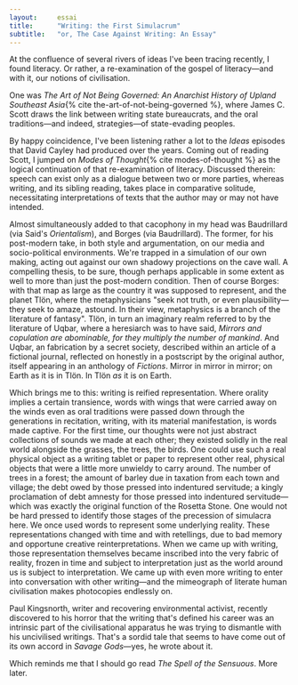 ```yaml
---
layout:     essai
title:      "Writing: the First Simulacrum"
subtitle:   "or, The Case Against Writing: An Essay"
---
```


At the confluence of several rivers of ideas I've been tracing recently, I
found literacy. Or rather, a re-examination of the gospel of literacy—and with
it, our notions of civilisation.

One was _The Art of Not Being Governed: An Anarchist History of Upland
Southeast Asia_{% cite the-art-of-not-being-governed %}, where James C. Scott
draws the link between writing state bureaucrats, and the oral traditions—and
indeed, strategies—of state-evading peoples.

By happy coincidence, I've been listening rather a lot to the *Ideas* episodes
that David Cayley had produced over the years. Coming out of reading Scott, I
jumped on _Modes of Thought_{% cite modes-of-thought %} as the logical
continuation of that re-examination of literacy. Discussed therein: speech can
exist only as a dialogue between two or more parties, whereas writing, and its
sibling reading, takes place in comparative solitude, necessitating
interpretations of texts that the author may or may not have intended.

Almost simultaneously added to that cacophony in my head was Baudrillard (via
Said's _Orientalism_), and Borges (via Baudrillard). The former, for his
post-modern take, in both style and argumentation, on our media and
socio-political environments. We're trapped in a simulation of our own making,
acting out against our own shadowy projections on the cave wall. A compelling
thesis, to be sure, though perhaps applicable in some extent as well to more
than just the post-modern condition. Then of course Borges: with that map as
large as the country it was supposed to represent, and the planet Tlön, where
the metaphysicians "seek not truth, or even plausibility—they seek to amaze,
astound. In their view, metaphysics is a branch of the literature of fantasy".
Tlön, in turn an imaginary realm referred to by the literature of Uqbar, where
a heresiarch was to have said, _Mirrors and copulation are abominable, for
they multiply the number of mankind_. And Uqbar, an fabrication by a secret
society, described within an article of a fictional journal, reflected on
honestly in a postscript by the original author, itself appearing in an
anthology of _Fictions_. Mirror in mirror in mirror; on Earth as it is in
Tlön. In Tlön _as_ it is on Earth.

Which brings me to this: writing is reified representation. Where orality
implies a certain transience, words with wings that were carried away on the
winds even as oral traditions were passed down through the generations in
recitation, writing, with its material manifestation, is words made captive.
For the first time, our thoughts were not just abstract collections of sounds
we made at each other; they existed solidly in the real world alongside the
grasses, the trees, the birds. One could use such a real physical object as a
writing tablet or paper to represent other real, physical objects that were a
little more unwieldy to carry around. The number of trees in a forest; the
amount of barley due in taxation from each town and village; the debt owed by
those pressed into indentured servitude; a kingly proclamation of debt amnesty
for those pressed into indentured servitude—which was exactly the original
function of the Rosetta Stone. One would not be hard pressed to identify those
stages of the precession of simulacra here. We once used words to represent
some underlying reality. These representations changed with time and with
retellings, due to bad memory and opportune creative reinterpretations. When
we came up with writing, those representation themselves became inscribed into
the very fabric of reality, frozen in time and subject to interpretation just
as the world around us is subject to interpretation. We came up with even more
writing to enter into conversation with other writing—and the mimeograph of
literate human civilisation makes photocopies endlessly on.

Paul Kingsnorth, writer and recovering environmental activist, recently
discovered to his horror that the writing that's defined his career was an
intrinsic part of the civilisational apparatus he was trying to dismantle with
his uncivilised writings. That's a sordid tale that seems to have come out of
its own accord in _Savage Gods_—yes, he wrote about it.

Which reminds me that I should go read _The Spell of the Sensuous_. More later.